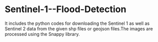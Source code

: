 # Sentinel-1--Flood-Detection



It includes the python codes for downloading the Sentinel 1 as well as Sentinel 2 data from the given shp files or geojson files.The images are processed using the Snappy library.
